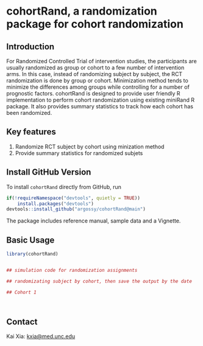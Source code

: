# cohortRand, a randomization package for cohort randomization

## Introduction

For Randomized Controlled Trial of intervention studies, the participants are usually randomized as group or cohort to a few number of intervention arms. In this case, instead of randomizing subject by subject, the RCT randomization is done by group or cohort. Minimization method tends to minimize the differences among groups while controlling for a number of prognostic factors. cohortRand is designed to provide user friendly R implementation to perform cohort randomization using existing miniRand R package. It also provides summary statistics to track how each cohort has been randomized.


## Key features
1. Randomize RCT subject by cohort using minization method
2. Provide summary statistics for randomized subjets

## Install GitHub Version
To install `cohortRand` directly from GitHub, run

```r
if(!requireNamespace("devtools", quietly = TRUE))
    install.packages("devtools")
devtools::install_github("argossy/cohortRand@main")
```

The package includes reference manual, sample data and a Vignette.

## Basic Usage

```r
library(cohortRand)


## simulation code for randomization assignments

## randomizating subject by cohort, then save the output by the date

## Cohort 1




```


## Contact
Kai Xia: kxia@med.unc.edu

